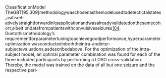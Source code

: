 ClassificationModel
TheGBT[95,309]methodologywaschosenasthemodelusedtodetectictalstates,asitisrel-
ativelystraightforwardinitsapplicationandwasalreadyvalidatedonthesamecohort,albeit
ondatafrompatientswithconvulsiveseizures[104](Section4.1). Duetothismethodology’s
requirementforparametertuningtoachievegoodperformance,hyperparameteroptimization
wasconductedinboththeintra-andinter-subjectevaluations,asdescribedabove.
For the optimization of the intra-subject model, an optimal parameter combination was
found for each of the three included participants by performing a LOSO cross-validation.
Thereby, the model was trained on the data of all but one seizure and the respective peri-